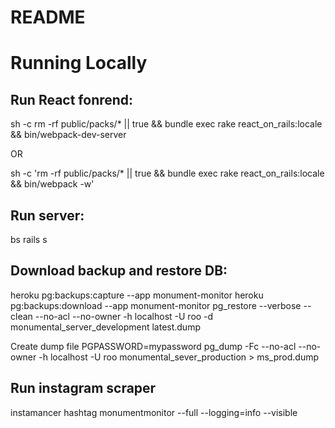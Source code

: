 # README


# Running Locally
## Run React fonrend:
sh -c rm -rf public/packs/* || true && bundle exec rake react_on_rails:locale && bin/webpack-dev-server

OR

sh -c 'rm -rf public/packs/* || true && bundle exec rake react_on_rails:locale && bin/webpack -w'

## Run server:

bs rails s

## Download backup and restore DB:
heroku pg:backups:capture --app monument-monitor
heroku pg:backups:download --app monument-monitor
pg_restore --verbose --clean --no-acl --no-owner -h localhost -U roo -d monumental_server_development latest.dump

Create dump file
PGPASSWORD=mypassword pg_dump -Fc --no-acl --no-owner -h localhost -U roo monumental_sever_production > ms_prod.dump


## Run instagram scraper
instamancer hashtag monumentmonitor --full --logging=info --visible